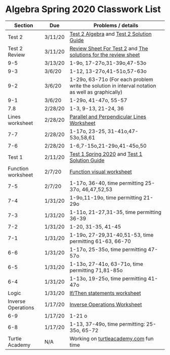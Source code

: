 # Algebra  Spring 2020 Classwork List

|Section | Due | Problems / details |
|--------|-----|--------------------|
|Test 2 | 3/11/20 | [Test 2 Algebra](https://docs.google.com/document/d/1TapTGsxGsDCdTuHNK7ChIvY0LekwIGOim2opA0RM-1I/edit?usp=sharing) and [Test 2 Solution Guide](math/AlgebraTest2Solutions.pdf)
|Test 2 Review | 3/11/20 | [Review Sheet For Test 2](https://paper.dropbox.com/doc/Algebra-Spring-2020-Test-2-Review--AvxZaQ2oYgg1juYdlj4SSwOIAQ-6jx90YjsqrdmkVGqaJZCU) and [The solutions for the review sheet](math/Algebra-Spring-Test2-Review-Solutions.pdf)
|9-5| 3/13/20| 1-9o, 17-27o,31-39o,47-53o
|9-3 | 3/6/20 | 1-12, 13-27o,41-51o,57-63o
|9-2 | 3/6/20 | 1-29o, 63-71o (For each problem write the solution in interval notation as well as graphically)
|9-1 | 3/6/20 | 1-29o, 41-47o, 55-57|
|7.8 | 2/28/20 | 1-3, 9-13, 21-24, 36
|Lines worksheet| 2/28/20 | [Parallel and Perpendicular Lines Worksheet](https://docs.google.com/document/d/1gaYCyGXcVwFPGz8qv19cPyjOAXfkUiGl1xAZUeLFKD0/edit?usp=sharing)
|7-7 | 2/28/20 | 1-17o, 23-25, 31-41o,47-53o,58,61
|7-6 | 2/28/20 | 1-6,7-15o,21-29o,41-45o,50
|Test 1| 2/11/20| [Test 1 Spring 2020](math/alg-test3.pdf) and [Test 1 Solution Guide](math/alg-test3-solutions.pdf)
|Function worksheet| 2/7/20| [Function visual worksheet](https://docs.google.com/document/d/1lsWlqvBPN_QG2VvUXZOkDiOFJnHrRz6SLSHcsj6NtsY/edit?usp=sharing)
|7-5 | 2/7/20 | 1-17o, 36-40, time permitting 25-37o, 46,47,52,53
|7-4| 1/31/20 | 1-9o,11-19o, time permitting 21-29o
|7-3| 1/31/20 | 1-11o, 21-27,31-35, time permitting 36-39
|7-2 | 1/31/20 | 1-20, 31-35, 41-45
|7-1 | 1/31/20 | 1-19o, 27-29,31-40,51-53, time permitting 61-63, 66-70
|6-6 | 1/31/20 | 1-17o, 25-35o, time permitting 47-57o
|6-5 | 1/31/20 | 1-13o, 27-41o, 63-71o, time permitting 71,81-85o
|6-4 | 1/31/20 | 1-13o, 19-25o, time permitting 41-47o
|Logic | 1/31/20 | [If/Then statements worksheet](https://docs.google.com/document/d/16yZcxPdqroJxTGBbPCah5B3zWJ6MJ96-u7taAYqN7hQ/edit?usp=sharing)
|Inverse Operations| 1/17/20 | [Inverse Operations Worksheet](https://docs.google.com/document/d/1QNPmsbSLnEI6cd8QfnJRde7OSwZOBHy_oVIJUfIiuuc/edit?usp=sharing)
|6-9 | 1/17/20 | 1-21 o
|6-8 | 1/17/20 | 1-13, 37-49o, time permitting: 25-35o, 65-72
| Turtle Academy | N/A | Working on [turtleacademy.com](turtleacademy.com) fun time
